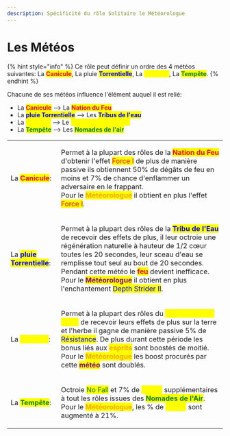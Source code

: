```yaml
---
description: Spécificité du rôle Solitaire le Météorologue
---
```


# Les Météos

{% hint style="info" %}
Ce rôle peut définir un ordre des 4 météos suivantes: La <mark style="color:red;">**Canicule**</mark>, La pluie <mark style="color:blue;">**Torrentielle**</mark>, La <mark style="color:yellow;">**Moisson**</mark>, La <mark style="color:green;">**Tempête**</mark>.
{% endhint %}

Chacune de ses météos influence l'élément auquel il est relié:

* La <mark style="color:red;">**Canicule**</mark> --> La <mark style="color:red;">**Nation du Feu**</mark>
* La <mark style="color:blue;">**pluie Torrentielle**</mark> --> Les <mark style="color:blue;">**Tribus de l'eau**</mark>
* La <mark style="color:yellow;">**Moisson**</mark> --> Le <mark style="color:yellow;">**Royaume de la Terre**</mark>
* La <mark style="color:green;">**Tempête**</mark> --> Les <mark style="color:green;">**Nomades de l'air**</mark>

|                                                             |                                                                                                                                                                                                                                                                                                                                                                                                                                                                                                                                                                              |
| ----------------------------------------------------------- | ---------------------------------------------------------------------------------------------------------------------------------------------------------------------------------------------------------------------------------------------------------------------------------------------------------------------------------------------------------------------------------------------------------------------------------------------------------------------------------------------------------------------------------------------------------------------------- |
| La <mark style="color:red;">**Canicule**</mark>:            | <p>Permet à la plupart des rôles de la <mark style="color:red;"><strong>Nation du Feu</strong></mark> d'obtenir l'effet <mark style="color:red;">Force I</mark> de plus de manière passive ils obtiennent 50% de dégâts de feu en moins et 7% de chance d'enflammer un adversaire en le frappant.<br>Pour le <mark style="color:orange;"><strong>Météorologue</strong></mark> il obtient en plus l'effet <mark style="color:red;">Force I</mark>.</p>                                                                                                                        |
| La <mark style="color:blue;">**pluie Torrentielle**</mark>: | <p>Permet à la plupart des rôles de la <mark style="color:blue;"><strong>Tribu de l'Eau</strong></mark> de recevoir des effets de plus, il leur octroie une régénération naturelle à hauteur de 1/2 cœur toutes les 20 secondes, leur sceau d'eau se remplisse tout seul au bout de 20 secondes. Pendant cette météo le <mark style="color:red;"><strong>feu</strong></mark> devient inefficace.<br>Pour le <mark style="color:purple;"><strong>Météorologue</strong></mark> il obtient en plus l'enchantement <mark style="color:blue;">Depth Strider II</mark>.</p>        |
| La <mark style="color:yellow;">**Moisson**</mark>:          | <p>Permet à la plupart des rôles du <mark style="color:yellow;"><strong>Royaume de la Terre</strong></mark> de recevoir leurs effets de plus sur la terre et l'herbe il gagne de manière passive 5% de <mark style="color:blue;">Résistance</mark>. De plus durant cette période les bonus liés aux <mark style="color:orange;"><strong>esprits</strong></mark> sont boostés de moitié.<br>Pour le <mark style="color:orange;"><strong>Météorologue</strong></mark> les boost procurés par cette <mark style="color:purple;"><strong>météo</strong></mark> sont doublés.</p> |
| La <mark style="color:green;">**Tempête**</mark>:           | <p>Octroie <mark style="color:green;">No Fall</mark> et 7% de <mark style="color:yellow;">Speed</mark> supplémentaires à tout les rôles issues des <mark style="color:green;"><strong>Nomades de l'Air</strong></mark>.<br>Pour le <mark style="color:orange;"><strong>Météorologue</strong></mark>, les % de <mark style="color:yellow;">Speed</mark> sont augmenté à 21%.</p>                                                                                                                                                                                              |
